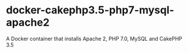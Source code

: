 # docker-cakephp3.5-php7-mysql-apache2
A Docker container that installs Apache 2, PHP 7.0, MySQL and CakePHP 3.5
